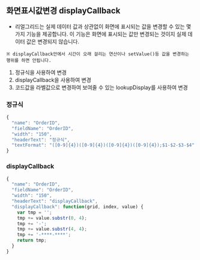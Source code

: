 ## 화면표시값변경 displayCallback

- 리얼그리드는 실제 데이터 값과 상관없이 화면에 표시되는 값을 변경할 수 있는 몇가지 기능을 제공합니다.
이 기능은 화면에 표시되는 값만 변경되는 것이지 실제 데이터 값은 변경되지 않습니다.

`※ displayCallback안에서 시간이 오래 걸리는 연산이나 setValue()등 값을 변경하는 행위를 하면 안됩니다.`

1. 정규식을 사용하여 변경
2. displayCallback을 사용하여 변경
3. 코드값을 라벨값으로 변경하여 보여줄 수 있는 lookupDisplay를 사용하여 변경

### 정규식
```javascript
{
  "name": "OrderID",
  "fieldName": "OrderID",
  "width": "150",
  "headerText": "정규식", 
  "textFormat": "([0-9]{4})([0-9]{4})([0-9]{4})([0-9]{4});$1-$2-$3-$4"
}
```


### displayCallback
```javascript
{
  "name": "OrderID",
  "fieldName": "OrderID",
  "width": "150",
  "headerText": "displayCallback", 
  "displayCallback": function(grid, index, value) {
    var tmp = '';
    tmp += value.substr(0, 4);
    tmp += '-';
    tmp += value.substr(4, 4);
    tmp += '-****-****';
    return tmp;
  }
}
```